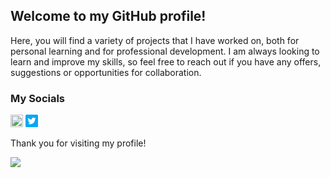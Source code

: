 ## Welcome to my GitHub profile!

Here, you will find a variety of projects that I have worked on, both for personal learning and for professional development.
I am always looking to learn and improve my skills, so feel free to reach out if you have any offers, suggestions or opportunities for collaboration. 

### My Socials

<a href="https://www.linkedin.com/in/niyar/"><img src="https://raw.githubusercontent.com/niyarrbarman/niyarrbarman/blob/main/linkedin.png" width=20 height=20></a>
<a href="https://twitter.com/niyarrbarman"><img src="twitter.png" width=20 height=20></a>


Thank you for visiting my profile!

![](https://komarev.com/ghpvc/?username=niyarrbarman&style=for-the-badge)
